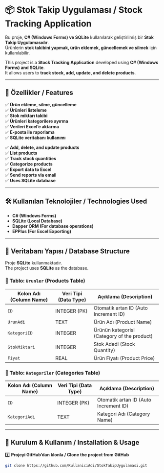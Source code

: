 # 📦 Stok Takip Uygulaması / Stock Tracking Application

Bu proje, **C# (Windows Forms) ve SQLite** kullanılarak geliştirilmiş bir **Stok Takip Uygulamasıdır**.  
Ürünlerin **stok takibini yapmak, ürün eklemek, güncellemek ve silmek** için kullanılabilir.  

This project is a **Stock Tracking Application** developed using **C# (Windows Forms) and SQLite**.  
It allows users to **track stock, add, update, and delete products**.  

---

## 📌 **Özellikler / Features**
✅ **Ürün ekleme, silme, güncelleme**  
✅ **Ürünleri listeleme**  
✅ **Stok miktarı takibi**  
✅ **Ürünleri kategorilere ayırma**  
✅ **Verileri Excel’e aktarma**  
✅ **E-posta ile raporlama**  
✅ **SQLite veritabanı kullanımı**  

✅ **Add, delete, and update products**  
✅ **List products**  
✅ **Track stock quantities**  
✅ **Categorize products**  
✅ **Export data to Excel**  
✅ **Send reports via email**  
✅ **Uses SQLite database**  

---

## 🛠 **Kullanılan Teknolojiler / Technologies Used**
- **C# (Windows Forms)**
- **SQLite (Local Database)**
- **Dapper ORM (For database operations)**
- **EPPlus (For Excel Exporting)**

---

## 📂 **Veritabanı Yapısı / Database Structure**
Proje **SQLite** kullanmaktadır.  
The project uses **SQLite** as the database.  

### **🔹 Tablo: `Urunler` (Products Table)**
| Kolon Adı (Column Name) | Veri Tipi (Data Type) | Açıklama (Description) |
|----------------|------------|----------------|
| `ID` | INTEGER (PK) | Otomatik artan ID (Auto Increment ID) |
| `UrunAdi` | TEXT | Ürün Adı (Product Name) |
| `KategoriID` | INTEGER | Ürünün kategorisi (Category of the product) |
| `StokMiktari` | INTEGER | Stok Adedi (Stock Quantity) |
| `Fiyat` | REAL | Ürün Fiyatı (Product Price) |

### **🔹 Tablo: `Kategoriler` (Categories Table)**
| Kolon Adı (Column Name) | Veri Tipi (Data Type) | Açıklama (Description) |
|----------------|------------|----------------|
| `ID` | INTEGER (PK) | Otomatik artan ID (Auto Increment ID) |
| `KategoriAdi` | TEXT | Kategori Adı (Category Name) |

---

## 🚀 **Kurulum & Kullanım / Installation & Usage**
1️⃣ **Projeyi GitHub’dan klonla / Clone the project from GitHub**  
```bash
git clone https://github.com/KullaniciAdi/StokTakipUygulamasi.git
